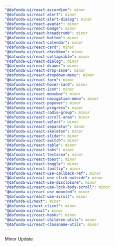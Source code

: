 ```yaml
---
"@dafunda-ui/react-accordion": minor
"@dafunda-ui/react-alert": minor
"@dafunda-ui/react-alert-dialog": minor
"@dafunda-ui/react-avatar": minor
"@dafunda-ui/react-badge": minor
"@dafunda-ui/react-breadcrumb": minor
"@dafunda-ui/react-button": minor
"@dafunda-ui/react-calendar": minor
"@dafunda-ui/react-card": minor
"@dafunda-ui/react-checkbox": minor
"@dafunda-ui/react-collapsible": minor
"@dafunda-ui/react-dialog": minor
"@dafunda-ui/react-drawer": minor
"@dafunda-ui/react-drop-zone": minor
"@dafunda-ui/react-dropdown-menu": minor
"@dafunda-ui/react-form": minor
"@dafunda-ui/react-hover-card": minor
"@dafunda-ui/react-icon": minor
"@dafunda-ui/react-menubar": minor
"@dafunda-ui/react-navigation-menu": minor
"@dafunda-ui/react-popover": minor
"@dafunda-ui/react-progress": minor
"@dafunda-ui/react-radio-group": minor
"@dafunda-ui/react-scroll-area": minor
"@dafunda-ui/react-select": minor
"@dafunda-ui/react-separator": minor
"@dafunda-ui/react-skeleton": minor
"@dafunda-ui/react-slider": minor
"@dafunda-ui/react-switch": minor
"@dafunda-ui/react-table": minor
"@dafunda-ui/react-tabs": minor
"@dafunda-ui/react-textarea": minor
"@dafunda-ui/react-toast": minor
"@dafunda-ui/react-toggle": minor
"@dafunda-ui/react-tooltip": minor
"@dafunda-ui/react-use-callback-ref": minor
"@dafunda-ui/react-use-click-outside": minor
"@dafunda-ui/react-use-disclosure": minor
"@dafunda-ui/react-use-lock-body-scroll": minor
"@dafunda-ui/react-use-mounted": minor
"@dafunda-ui/react-use-scroll": minor
"@dafunda-ui/next": minor
"@dafunda-ui/next-client": minor
"@dafunda-ui/react": minor
"@dafunda-ui/react-hooks": minor
"@dafunda-ui/react-children-utils": minor
"@dafunda-ui/react-classname-utils": minor
---
```


Minor Update

